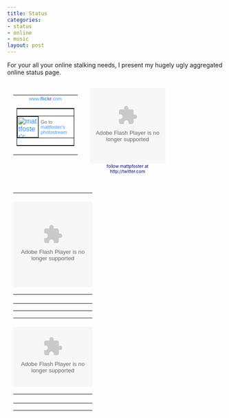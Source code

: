 ```yaml
--- 
title: Status
categories: 
- status
- online
- music
layout: post
---
```

For your all your online stalking needs, I present my hugely ugly aggregated online status page.

<div class="badge" style="float: left; padding: 1em;">
<!-- Start of Flickr Badge -->
<style type="text/css">
#flickr_badge_source_txt {padding:0; font: 11px Arial, Helvetica, Sans serif; color:#666666;}
#flickr_badge_icon {display:block !important; margin:0 !important; border: 1px solid rgb(0, 0, 0) !important;}
#flickr_icon_td {padding:0 5px 0 0 !important;}
.flickr_badge_image {text-align:center !important;}
.flickr_badge_image img {border: 1px solid black !important;}
#flickr_badge_uber_wrapper {width:150px;}
#flickr_www {display:block; text-align:center; padding:0 10px 0 10px !important; font: 11px Arial, Helvetica, Sans serif !important; color:#3993ff !important;}
#flickr_badge_uber_wrapper a:hover,
#flickr_badge_uber_wrapper a:link,
#flickr_badge_uber_wrapper a:active,
#flickr_badge_uber_wrapper a:visited {text-decoration:none !important; background:inherit !important;color:#3993ff;}
#flickr_badge_wrapper {background-color:#ffffff;border: solid 1px #000000}
#flickr_badge_source {padding:0 !important; font: 11px Arial, Helvetica, Sans serif !important; color:#666666 !important;}
</style>
<table id="flickr_badge_uber_wrapper" cellpadding="0" cellspacing="10" border="0"><tr><td><a href="http://www.flickr.com" id="flickr_www">www.<strong style="color:#3993ff">flick<span style="color:#ff1c92">r</span></strong>.com</a><table cellpadding="0" cellspacing="10" border="0" id="flickr_badge_wrapper">
<script type="text/javascript" src="http://www.flickr.com/badge_code_v2.gne?show_name=1&count=5&display=random&size=t&layout=v&source=user&user=70385183%40N00"></script>
<tr>
<td id="flickr_badge_source" valign="center" align="center">
<table cellpadding="0" cellspacing="0" border="0"><tr>
<td width="10" id="flickr_icon_td"><a href="http://www.flickr.com/photos/mattfoster/"><img id="flickr_badge_icon" alt="mattfoster's items" src="http://farm1.static.flickr.com/54/buddyicons/70385183@N00.jpg?1212158326#70385183@N00" align="left" width="48" height="48"></a></td>
<td id="flickr_badge_source_txt"><nobr>Go to</nobr> <a href="http://www.flickr.com/photos/mattfoster/">mattfoster's photostream</a></td>
</tr></table>
</td>
</tr>
</table>
</td></tr></table>
</div>

<div class="badge" style="float: left; padding: 1em;">
<div style="width:176px;text-align:center"><embed src="http://twitter.com/flash/twitter_badge.swf"  flashvars="color1=102&type=user&id=8656832"  quality="high" width="176" height="176" name="twitter_badge" align="middle" allowScriptAccess="always" wmode="transparent" type="application/x-shockwave-flash" pluginspage="http://www.macromedia.com/go/getflashplayer" /><br><a style="font-size: 10px; color: #000066; text-decoration: none" href="http://twitter.com/mattpfoster">follow mattpfoster at http://twitter.com</a></div>
</div>

<div class="badge" style="float: left; padding: 1em;">
<script type="text/javascript" src="http://www.google.com/reader/ui/publisher-en.js"></script>
<script type="text/javascript" src="http://www.google.com/reader/public/javascript/user/07535977901879260862/state/com.google/broadcast?n=5&callback=GRC_p(%7Bc%3A%22blue%22%2Ct%3A%22Matt%20Foster's%20shared%20items%22%2Cs%3A%22false%22%2Cb%3A%22false%22%7D)%3Bnew%20GRC"></script>
</div>

<div class="badge" style="float: left; padding: 1em;">
<style type="text/css">table.lfmWidgetchart_b514b59085df1a5358c93280a1509f83 td {margin:0 !important;padding:0 !important;border:0 !important;}table.lfmWidgetchart_b514b59085df1a5358c93280a1509f83 tr.lfmHead a:hover {background:url(http://cdn.last.fm/widgets/images/en/header/chart/recenttracks_regular_blue.png) no-repeat 0 0 !important;}table.lfmWidgetchart_b514b59085df1a5358c93280a1509f83 tr.lfmEmbed object {float:left;}table.lfmWidgetchart_b514b59085df1a5358c93280a1509f83 tr.lfmFoot td.lfmConfig a:hover {background:url(http://cdn.last.fm/widgets/images/en/footer/blue.png) no-repeat 0px 0 !important;;}table.lfmWidgetchart_b514b59085df1a5358c93280a1509f83 tr.lfmFoot td.lfmView a:hover {background:url(http://cdn.last.fm/widgets/images/en/footer/blue.png) no-repeat -85px 0 !important;}table.lfmWidgetchart_b514b59085df1a5358c93280a1509f83 tr.lfmFoot td.lfmPopup a:hover {background:url(http://cdn.last.fm/widgets/images/en/footer/blue.png) no-repeat -159px 0 !important;}</style>
<table class="lfmWidgetchart_b514b59085df1a5358c93280a1509f83" cellpadding="0" cellspacing="0" border="0" style="width:184px;"><tr class="lfmHead"><td><a title="mattfoster: Recently Listened Tracks" href="http://www.last.fm/user/mattfoster/" target="_blank" style="display:block;overflow:hidden;height:20px;width:184px;background:url(http://cdn.last.fm/widgets/images/en/header/chart/recenttracks_regular_blue.png) no-repeat 0 -20px;text-decoration:none;border:0;"></a></td></tr><tr class="lfmEmbed"><td><object type="application/x-shockwave-flash" data="http://cdn.last.fm/widgets/chart/friends_6.swf" codebase="http://download.macromedia.com/pub/shockwave/cabs/flash/swflash.cab#version=7,0,0,0" width="184" height="199" > <param name="movie" value="http://cdn.last.fm/widgets/chart/friends_6.swf" /> <param name="flashvars" value="type=recenttracks&amp;user=mattfoster&amp;theme=blue&amp;lang=en&amp;widget_id=chart_b514b59085df1a5358c93280a1509f83" /> <param name="bgcolor" value="6598cd" /> <param name="quality" value="high" /> <param name="allowScriptAccess" value="always" /> <param name="allowNetworking" value="all" /> </object></td></tr><tr class="lfmFoot"><td style="background:url(http://cdn.last.fm/widgets/images/footer_bg/blue.png) repeat-x 0 0;text-align:right;"><table cellspacing="0" cellpadding="0" border="0" style="width:184px;"><tr><td class="lfmConfig"><a href="http://www.last.fm/widgets/?colour=blue&amp;chartType=recenttracks&amp;user=mattfoster&amp;chartFriends=1&amp;from=code&amp;widget=chart" title="Get your own widget" target="_blank" style="display:block;overflow:hidden;width:85px;height:20px;float:right;background:url(http://cdn.last.fm/widgets/images/en/footer/blue.png) no-repeat 0px -20px;text-decoration:none;border:0;"></a></td><td class="lfmView" style="width:74px;"><a href="http://www.last.fm/user/mattfoster/" title="View mattfoster's profile" target="_blank" style="display:block;overflow:hidden;width:74px;height:20px;background:url(http://cdn.last.fm/widgets/images/en/footer/blue.png) no-repeat -85px -20px;text-decoration:none;border:0;"></a></td><td class="lfmPopup"style="width:25px;"><a href="http://www.last.fm/widgets/popup/?colour=blue&amp;chartType=recenttracks&amp;user=mattfoster&amp;chartFriends=1&amp;from=code&amp;widget=chart&amp;resize=1" title="Load this chart in a pop up" target="_blank" style="display:block;overflow:hidden;width:25px;height:20px;background:url(http://cdn.last.fm/widgets/images/en/footer/blue.png) no-repeat -159px -20px;text-decoration:none;border:0;" onclick="window.open(this.href + '&amp;resize=0','lfm_popup','height=299,width=234,resizable=yes,scrollbars=yes'); return false;"></a></td></tr></table></td></tr></table>
<style type="text/css">table.lfmWidgetchart_9b3aff5edaa739a020505c99b3b10720 td {margin:0 !important;padding:0 !important;border:0 !important;}table.lfmWidgetchart_9b3aff5edaa739a020505c99b3b10720 tr.lfmHead a:hover {background:url(http://cdn.last.fm/widgets/images/en/header/chart/topartists_regular_blue.png) no-repeat 0 0 !important;}table.lfmWidgetchart_9b3aff5edaa739a020505c99b3b10720 tr.lfmEmbed object {float:left;}table.lfmWidgetchart_9b3aff5edaa739a020505c99b3b10720 tr.lfmFoot td.lfmConfig a:hover {background:url(http://cdn.last.fm/widgets/images/en/footer/blue.png) no-repeat 0px 0 !important;;}table.lfmWidgetchart_9b3aff5edaa739a020505c99b3b10720 tr.lfmFoot td.lfmView a:hover {background:url(http://cdn.last.fm/widgets/images/en/footer/blue.png) no-repeat -85px 0 !important;}table.lfmWidgetchart_9b3aff5edaa739a020505c99b3b10720 tr.lfmFoot td.lfmPopup a:hover {background:url(http://cdn.last.fm/widgets/images/en/footer/blue.png) no-repeat -159px 0 !important;}</style>
<table class="lfmWidgetchart_9b3aff5edaa739a020505c99b3b10720" cellpadding="0" cellspacing="0" border="0" style="width:184px;"><tr class="lfmHead"><td><a title="mattfoster: Overall Top Artists" href="http://www.last.fm/user/mattfoster/charts/?charttype=overall&subtype=artist" target="_blank" style="display:block;overflow:hidden;height:20px;width:184px;background:url(http://cdn.last.fm/widgets/images/en/header/chart/topartists_regular_blue.png) no-repeat 0 -20px;text-decoration:none;border:0;"></a></td></tr><tr class="lfmEmbed"><td><object type="application/x-shockwave-flash" data="http://cdn.last.fm/widgets/chart/19.swf" codebase="http://download.macromedia.com/pub/shockwave/cabs/flash/swflash.cab#version=7,0,0,0" width="184" height="140" > <param name="movie" value="http://cdn.last.fm/widgets/chart/19.swf" /> <param name="flashvars" value="type=topartists&amp;user=mattfoster&amp;theme=blue&amp;lang=en&amp;widget_id=chart_9b3aff5edaa739a020505c99b3b10720" /> <param name="bgcolor" value="6598cd" /> <param name="quality" value="high" /> <param name="allowScriptAccess" value="always" /> <param name="allowNetworking" value="all" /> </object></td></tr><tr class="lfmFoot"><td style="background:url(http://cdn.last.fm/widgets/images/footer_bg/blue.png) repeat-x 0 0;text-align:right;"><table cellspacing="0" cellpadding="0" border="0" style="width:184px;"><tr><td class="lfmConfig"><a href="http://www.last.fm/widgets/?colour=blue&amp;chartType=topartists&amp;user=mattfoster&amp;chartFriends=1&amp;from=code&amp;widget=chart" title="Get your own widget" target="_blank" style="display:block;overflow:hidden;width:85px;height:20px;float:right;background:url(http://cdn.last.fm/widgets/images/en/footer/blue.png) no-repeat 0px -20px;text-decoration:none;border:0;"></a></td><td class="lfmView" style="width:74px;"><a href="http://www.last.fm/user/mattfoster/" title="View mattfoster's profile" target="_blank" style="display:block;overflow:hidden;width:74px;height:20px;background:url(http://cdn.last.fm/widgets/images/en/footer/blue.png) no-repeat -85px -20px;text-decoration:none;border:0;"></a></td><td class="lfmPopup"style="width:25px;"><a href="http://www.last.fm/widgets/popup/?colour=blue&amp;chartType=topartists&amp;user=mattfoster&amp;chartFriends=1&amp;from=code&amp;widget=chart&amp;resize=1" title="Load this chart in a pop up" target="_blank" style="display:block;overflow:hidden;width:25px;height:20px;background:url(http://cdn.last.fm/widgets/images/en/footer/blue.png) no-repeat -159px -20px;text-decoration:none;border:0;" onclick="window.open(this.href + '&amp;resize=0','lfm_popup','height=240,width=234,resizable=yes,scrollbars=yes'); return false;"></a></td></tr></table></td></tr></table></div>

<div style="clear: both;"></div>
